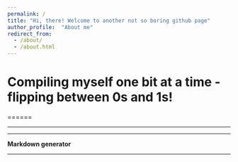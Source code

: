 ```yaml
---
permalink: /
title: "Hi, there! Welcome to another not so boring github page"
author_profile:  "About me"
redirect_from: 
  - /about/
  - /about.html
---
```


Compiling myself one bit at a time - flipping between 0s and 1s!
======

======

------

------


**Markdown generator**


------
